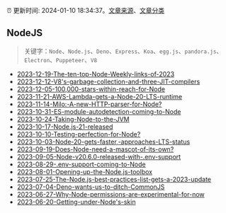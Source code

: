 :alarm_clock: 更新时间: 2024-01-10 18:34:37。[文章来源](/README.md)、[文章分类](/TAGS.md)

## NodeJS


> 关键字：`Node`、`Node.js`、`Deno`、`Express`、`Koa`、`egg.js`、`pandora.js`、`Electron`、`Puppeteer`、`V8`



- [2023-12-19-The-ten-top-Node-Weekly-links-of-2023](https://nodeweekly.com/issues/515) 
- [2023-12-12-V8's-garbage-collection-and-three-JIT-compilers](https://nodeweekly.com/issues/514) 
- [2023-12-05-100,000-stars-within-reach-for-Node](https://nodeweekly.com/issues/513) 
- [2023-11-21-AWS-Lambda-gets-a-Node-20-LTS-runtime](https://nodeweekly.com/issues/511) 
- [2023-11-14-Milo:-A-new-HTTP-parser-for-Node?](https://nodeweekly.com/issues/510) 
- [2023-10-31-ES-module-autodetection-coming-to-Node](https://nodeweekly.com/issues/508) 
- [2023-10-24-Taking-Node-to-the-JVM](https://nodeweekly.com/issues/507) 
- [2023-10-17-Node.js-21-released](https://nodeweekly.com/issues/506) 
- [2023-10-10-Testing-perfection-for-Node?](https://nodeweekly.com/issues/505) 
- [2023-10-03-Node-20-gets-faster,-approaches-LTS-status](https://nodeweekly.com/issues/504) 
- [2023-09-19-Does-Node-need-a-mascot-of-its-own?](https://nodeweekly.com/issues/502) 
- [2023-09-05-Node-v20.6.0-released-with-.env-support](https://nodeweekly.com/issues/500) 
- [2023-08-29-.env-support-coming-to-Node](https://nodeweekly.com/issues/499) 
- [2023-08-01-Opening-up-the-Node.js-toolbox](https://nodeweekly.com/issues/497) 
- [2023-07-25-The-Node.js-best-practices-list-gets-a-2023-update](https://nodeweekly.com/issues/496) 
- [2023-07-04-Deno-wants-us-to-ditch-CommonJS](https://nodeweekly.com/issues/493) 
- [2023-06-27-Why-Node-permissions-are-experimental-for-now](https://nodeweekly.com/issues/492) 
- [2023-06-20-Getting-under-Node's-skin](https://nodeweekly.com/issues/491) 

